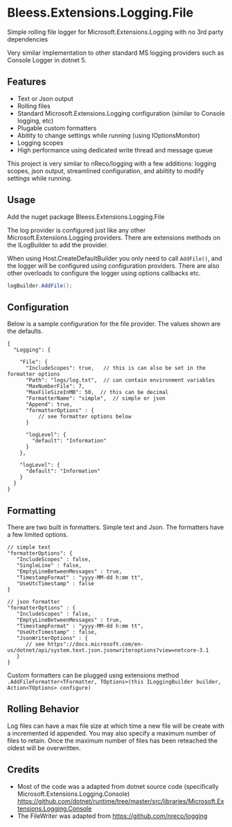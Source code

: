 # Bleess.Extensions.Logging.File
Simple rolling file logger for Microsoft.Extensions.Logging with no 3rd party dependencies

Very similar implementation to other standard MS logging providers such as Console Logger in dotnet 5.

## Features
- Text or Json output
- Rolling files 
- Standard Microsoft.Extensions.Logging configuration (similar to Console logging, etc)
- Plugable custom formatters
- Abitity to change settings while running (using IOptionsMonitor)
- Logging scopes
- High performance using dedicated write thread and message queue


This project is very similar to nReco/logging with a few additions: logging scopes, json output, streamlined configuration, and abiltity to modify settings while running.

## Usage

Add the nuget package Bleess.Extensions.Logging.File

 The log provider is configured just like any other Microsoft.Extensions.Logging providers.  There are extensions methods on the ILogBuilder to add the provider.
 
 When using Host.CreateDefaultBuilder you only need to call `AddFile()`, and the logger will be configured using configuration providers.  There are also other overloads to configure the logger using options callbacks etc.
 
 ```csharp
 logBuilder.AddFile();
 ```
 
## Configuration

Below is a sample configuration for the file provider.  The values shown are the defaults.

```
{
  "Logging": {

    "File": {    
      "IncludeScopes": true,   // this is can also be set in the formatter options
      "Path": "logs/log.txt",  // can contain environment variables
      "MaxNumberFile": 7,
      "MaxFileSizeInMB": 50,  // this can be decimal
      "FormatterName": "simple",  // simple or json
      "Append": true,
      "formatterOptions" : { 
          // see formatter options below 
      }
      
      "logLevel": {
        "default": "Information"
      }
    },

    "logLevel": {
      "default": "Information"
    }
  }
}

```

## Formatting
There are two built in formatters.  Simple text and Json.  The formatters have a few limited options.

```
// simple text
"formatterOptions": {
   "IncludeScopes" : false,
   "SingleLine" : false,
   "EmptyLineBetweenMessages" : true,
   "TimestampFormat" : "yyyy-MM-dd h:mm tt",
   "UseUtcTimestamp" : false
}

// json formatter
"formatterOptions" : {
   "IncludeScopes" : false,
   "EmptyLineBetweenMessages" : true,
   "TimestampFormat" : "yyyy-MM-dd h:mm tt",
   "UseUtcTimestamp" : false,
   "JsonWriterOptions" : {
      // see https"://docs.microsoft.com/en-us/dotnet/api/system.text.json.jsonwriteroptions?view=netcore-3.1
   }
}
```

Custom formatters can be plugged usng extensions method `.AddFileFormatter<TFormatter, TOptions>(this ILoggingBuilder builder, Action<TOptions> configure)`


## Rolling Behavior
 Log files can have a max file size at which time a new file will be create with a incremented id appended.  You may also specify a maximum number of files to retain.  Once the maximum number of files has been reteached the oldest will be overwritten.

## Credits
 - Most of the code was a adapted from dotnet source code (specifically Microsoft.Extensions.Logging.Console) https://github.com/dotnet/runtime/tree/master/src/libraries/Microsoft.Extensions.Logging.Console
 - The FileWriter was adapted from https://github.com/nreco/logging
 
 
